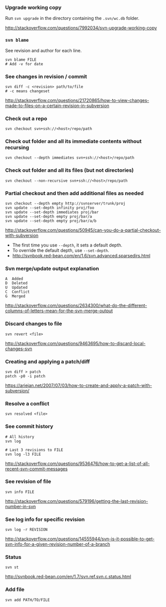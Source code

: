 ### Upgrade working copy
Run `svn upgrade` in the directory containing the `.svn/wc.db` folder.

http://stackoverflow.com/questions/7992034/svn-upgrade-working-copy


### `svn blame`
See revision and author for each line.
```
svn blame FILE
# Add -v for date
```


### See changes in revision / commit
```
svn diff -c <revision> path/to/file
# -c means changeset
```
http://stackoverflow.com/questions/21720865/how-to-view-changes-made-to-files-on-a-certain-revision-in-subversion


### Check out a repo
```
svn checkout svn+ssh://<host>/repo/path
```

### Check out folder and all its immediate contents without recursing
```
svn checkout --depth immediates svn+ssh://<host>/repo/path
```

### Check out folder and all its files (but not directories)
```
svn checkout --non-recursive svn+ssh://<host>/repo/path
```

### Partial checkout and then add additional files as needed
```
svn checkout --depth empty http://svnserver/trunk/proj
svn update --set-depth infinity proj/foo
svn update --set-depth immediates proj/bar
svn update --set-depth empty proj/bar/a
svn update --set-depth empty proj/bar/a/b
```
http://stackoverflow.com/questions/50945/can-you-do-a-partial-checkout-with-subversion

* The first time you use `--depth`, it sets a default depth.
* To override the default depth, use `--set-depth`.
* http://svnbook.red-bean.com/en/1.6/svn.advanced.sparsedirs.html

### Svn merge/update output explanation
```
A  Added
D  Deleted
U  Updated
C  Conflict
G  Merged
```
http://stackoverflow.com/questions/2634300/what-do-the-different-columns-of-letters-mean-for-the-svn-merge-output

### Discard changes to file
```
svn revert <file>
```
http://stackoverflow.com/questions/9463695/how-to-discard-local-changes-svn

### Creating and applying a patch/diff
```
svn diff > patch
patch -p0 -i patch
```
https://ariejan.net/2007/07/03/how-to-create-and-apply-a-patch-with-subversion/

### Resolve a conflict
```
svn resolved <file>
```

### See commit history
```
# All history
svn log

# Last 3 revisions to FILE
svn log -l3 FILE
```
http://stackoverflow.com/questions/9536476/how-to-get-a-list-of-all-recent-svn-commit-messages

### See revision of file
```
svn info FILE
```
http://stackoverflow.com/questions/579196/getting-the-last-revision-number-in-svn


### See log info for specific revision
```
svn log -r REVISION
```
http://stackoverflow.com/questions/14555944/svn-is-it-possible-to-get-svn-info-for-a-given-revision-number-of-a-branch

### Status
```
svn st
```
http://svnbook.red-bean.com/en/1.7/svn.ref.svn.c.status.html

### Add file
```
svn add PATH/TO/FILE
```
